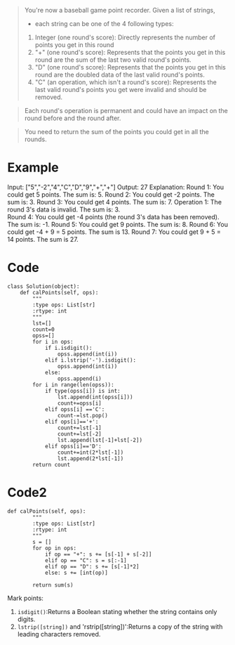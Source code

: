 >You're now a baseball game point recorder. Given a list of strings, 
>* each string can be one of the 4 following types:
>1. Integer (one round's score): Directly represents the number of points you get in this round
>2. "+" (one round's score): Represents that the points you get in this round are the sum of the last two valid round's points.
>3. "D" (one round's score): Represents that the points you get in this round are the doubled data of the last valid round's points.
>4. "C" (an operation, which isn't a round's score): Represents the last valid round's points you get were invalid and should be removed.

>Each round's operation is permanent and could have an impact on the round before and the round after.

>You need to return the sum of the points you could get in all the rounds.

# Example
Input: ["5","-2","4","C","D","9","+","+"]
Output: 27
Explanation: 
Round 1: You could get 5 points. The sum is: 5.
Round 2: You could get -2 points. The sum is: 3.
Round 3: You could get 4 points. The sum is: 7.
Operation 1: The round 3's data is invalid. The sum is: 3.  
Round 4: You could get -4 points (the round 3's data has been removed). The sum is: -1.
Round 5: You could get 9 points. The sum is: 8.
Round 6: You could get -4 + 9 = 5 points. The sum is 13.
Round 7: You could get 9 + 5 = 14 points. The sum is 27.
# Code
```
class Solution(object):
    def calPoints(self, ops):
        """
        :type ops: List[str]
        :rtype: int
        """
        lst=[]
        count=0
        opss=[]
        for i in ops:
            if i.isdigit():
                opss.append(int(i))
            elif i.lstrip('-').isdigit():
                opss.append(int(i))
            else:
                opss.append(i)  
        for i in range(len(opss)):
            if type(opss[i]) is int:
                lst.append(int(opss[i]))
                count+=opss[i]
            elif opss[i] =='C':
                count-=lst.pop()
            elif ops[i]=='+':
                count+=lst[-1]
                count+=lst[-2]
                lst.append(lst[-1]+lst[-2])
            elif opss[i]=='D':
                count+=int(2*lst[-1])
                lst.append(2*lst[-1])
        return count
```
# Code2
```
def calPoints(self, ops):
        """
        :type ops: List[str]
        :rtype: int
        """
        s = []
        for op in ops:
            if op == "+": s += [s[-1] + s[-2]]
            elif op == "C": s = s[:-1]
            elif op == "D": s += [s[-1]*2]
            else: s += [int(op)]
        
        return sum(s)

```

Mark points:
1. `isdigit()`:Returns a Boolean stating whether the string contains only digits.
2. `lstrip([string])` and 'rstrip([string])':Returns a copy of the string with leading characters removed.
